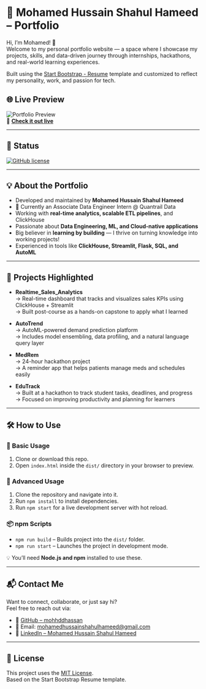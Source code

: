 # 🚀 Mohamed Hussain Shahul Hameed – Portfolio

Hi, I’m Mohamed! 👋  
Welcome to my personal portfolio website — a space where I showcase my projects, skills, and data-driven journey through internships, hackathons, and real-world learning experiences.

Built using the [Start Bootstrap - Resume](https://startbootstrap.com/theme/resume/) template and customized to reflect my personality, work, and passion for tech.

## 🌐 Live Preview

![Portfolio Preview](https://mohhddhassan.github.io/My_Portfolio/assets/img/profile.jpg)  
🔗 **[Check it out live](https://mohhddhassan.github.io/My_Portfolio/)**

---

## 📌 Status

[![GitHub license](https://img.shields.io/badge/license-MIT-blue.svg)](https://raw.githubusercontent.com/mohhddhassan/My_Portfolio/main/LICENSE)

---

## 💡 About the Portfolio

- Developed and maintained by **Mohamed Hussain Shahul Hameed**
- 🎯 Currently an Associate Data Engineer Intern @ Quantrail Data
- Working with **real-time analytics, scalable ETL pipelines**, and ClickHouse
- Passionate about **Data Engineering, ML, and Cloud-native applications**
- Big believer in **learning by building** — I thrive on turning knowledge into working projects!
- Experienced in tools like **ClickHouse, Streamlit, Flask, SQL, and AutoML**

---

## 🚀 Projects Highlighted

- **Realtime_Sales_Analytics**  
  → Real-time dashboard that tracks and visualizes sales KPIs using ClickHouse + Streamlit  
  → Built post-course as a hands-on capstone to apply what I learned

- **AutoTrend**  
  → AutoML-powered demand prediction platform  
  → Includes model ensembling, data profiling, and a natural language query layer

- **MedRem**  
  → 24-hour hackathon project  
  → A reminder app that helps patients manage meds and schedules easily

- **EduTrack**  
  → Built at a hackathon to track student tasks, deadlines, and progress  
  → Focused on improving productivity and planning for learners

---

## 🛠️ How to Use

### 🔰 Basic Usage

1. Clone or download this repo.
2. Open `index.html` inside the `dist/` directory in your browser to preview.

### 🧪 Advanced Usage

1. Clone the repository and navigate into it.
2. Run `npm install` to install dependencies.
3. Run `npm start` for a live development server with hot reload.

### 📦 npm Scripts

- `npm run build` – Builds project into the `dist/` folder.
- `npm run start` – Launches the project in development mode.

💡 You’ll need **Node.js and npm** installed to use these.

---

## 📬 Contact Me

Want to connect, collaborate, or just say hi?  
Feel free to reach out via:

- 🔗 [GitHub – mohhddhassan](https://github.com/mohhddhassan)
- 📧 Email: mohamedhussainshahulhameed@gmail.com
- 💼 [LinkedIn – Mohamed Hussain Shahul Hameed](https://www.linkedin.com/in/mohamedhussainshahulhameed)

---

## 📝 License

This project uses the [MIT License](https://github.com/mohhddhassan/My_Portfolio/blob/main/LICENSE).  
Based on the Start Bootstrap Resume template.

